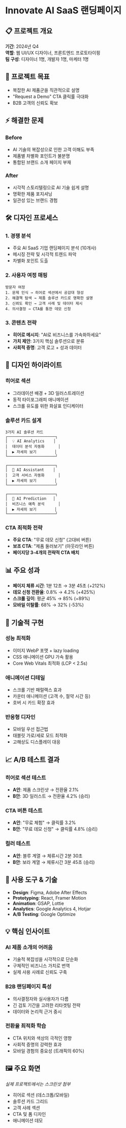# Innovate AI SaaS 랜딩페이지

## 📋 프로젝트 개요
**기간**: 2024년 Q4  
**역할**: 웹 UI/UX 디자이너, 프론트엔드 프로토타이핑  
**팀 구성**: 디자이너 1명, 개발자 1명, 마케터 1명

## 🎯 프로젝트 목표
- 복잡한 AI 제품군을 직관적으로 설명
- "Request a Demo" CTA 클릭률 극대화
- B2B 고객의 신뢰도 확보

## ⚡ 해결한 문제
### Before
- AI 기술의 복잡성으로 인한 고객 이해도 부족
- 제품별 차별화 포인트가 불분명
- 통합된 브랜드 소개 페이지 부재

### After
- 시각적 스토리텔링으로 AI 기술 쉽게 설명
- 명확한 제품 포지셔닝
- 일관성 있는 브랜드 경험

## 🛠️ 디자인 프로세스

### 1. 경쟁 분석
- 주요 AI SaaS 기업 랜딩페이지 분석 (10개사)
- 메시징 전략 및 시각적 트렌드 파악
- 차별화 포인트 도출

### 2. 사용자 여정 매핑
```
방문자 여정
1. 문제 인식 → 히어로 섹션에서 공감대 형성
2. 해결책 탐색 → 제품 솔루션 카드로 명확한 설명
3. 신뢰도 확인 → 고객 사례 및 데이터 제시
4. 의사결정 → CTA를 통한 데모 신청
```

### 3. 콘텐츠 전략
- **히어로 메시지**: "AI로 비즈니스를 가속화하세요"
- **가치 제안**: 3가지 핵심 솔루션으로 분류
- **사회적 증명**: 고객 로고 + 성과 데이터

## 🎨 디자인 하이라이트

### 히어로 섹션
- 그라데이션 배경 + 3D 일러스트레이션
- 동적 타이포그래피 애니메이션
- 스크롤 유도를 위한 화살표 인디케이터

### 솔루션 카드 설계
```
3가지 AI 솔루션 카드
┌─────────────────────┐
│  💡 AI Analytics    │
│  데이터 분석 자동화      │
│  ▶ 자세히 보기        │
└─────────────────────┘

┌─────────────────────┐
│  🤖 AI Assistant    │
│  고객 서비스 자동화      │
│  ▶ 자세히 보기        │
└─────────────────────┘

┌─────────────────────┐
│  🔮 AI Prediction   │
│  비즈니스 예측 분석      │
│  ▶ 자세히 보기        │
└─────────────────────┘
```

### CTA 최적화 전략
- **주요 CTA**: "무료 데모 신청" (고대비 버튼)
- **보조 CTA**: "제품 둘러보기" (아웃라인 버튼)
- **페이지당 3-4개의 전략적 CTA 배치**

## 📊 주요 성과
- **페이지 체류 시간**: 1분 12초 → 3분 45초 (+212%)
- **데모 신청 전환율**: 0.8% → 4.2% (+425%)
- **스크롤 깊이**: 평균 45% → 85% (+89%)
- **모바일 이탈률**: 68% → 32% (-53%)

## 🔧 기술적 구현

### 성능 최적화
- 이미지 WebP 포맷 + lazy loading
- CSS 애니메이션 GPU 가속 활용
- Core Web Vitals 최적화 (LCP < 2.5s)

### 애니메이션 디테일
- 스크롤 기반 패럴랙스 효과
- 카운터 애니메이션 (고객 수, 절약 시간 등)
- 호버 시 카드 확장 효과

### 반응형 디자인
- 모바일 우선 접근법
- 태블릿 가로/세로 모드 최적화
- 고해상도 디스플레이 대응

## 📈 A/B 테스트 결과

### 히어로 섹션 테스트
- **A안**: 제품 스크린샷 → 전환율 2.1%
- **B안**: 3D 일러스트 → 전환율 4.2% (승리)

### CTA 버튼 테스트
- **A안**: "무료 체험" → 클릭률 3.2%
- **B안**: "무료 데모 신청" → 클릭률 4.8% (승리)

### 컬러 테스트
- **A안**: 블루 계열 → 체류시간 2분 30초
- **B안**: 보라 계열 → 체류시간 3분 45초 (승리)

## 🔧 사용 도구 & 기술
- **Design**: Figma, Adobe After Effects
- **Prototyping**: React, Framer Motion
- **Animation**: GSAP, Lottie
- **Analytics**: Google Analytics 4, Hotjar
- **A/B Testing**: Google Optimize

## 💡 핵심 인사이트

### AI 제품 소개의 어려움
- 기술적 복잡성을 시각적으로 단순화
- 구체적인 비즈니스 가치로 번역
- 실제 사용 사례로 신뢰도 구축

### B2B 랜딩페이지 특성
- 의사결정자와 실사용자가 다름
- 긴 검토 기간을 고려한 리타겟팅 전략
- 데이터와 논리적 근거 중시

### 전환율 최적화 학습
- CTA 위치와 색상의 극적인 영향
- 사회적 증명의 강력한 효과
- 모바일 경험의 중요성 (트래픽의 60%)

## 🖼️ 주요 화면
*실제 프로젝트에서는 스크린샷 첨부*

- 히어로 섹션 (데스크톱/모바일)
- 솔루션 카드 그리드
- 고객 사례 섹션
- CTA 및 폼 디자인
- 애니메이션 데모